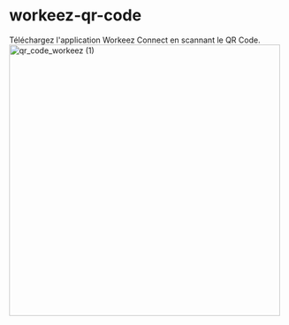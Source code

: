 # workeez-qr-code
Téléchargez l'application Workeez Connect en scannant le QR Code.
<img width="490" height="490" alt="qr_code_workeez (1)" src="https://github.com/user-attachments/assets/1e2d59ba-4457-4cb6-a3a3-df88fd3750f3" />

